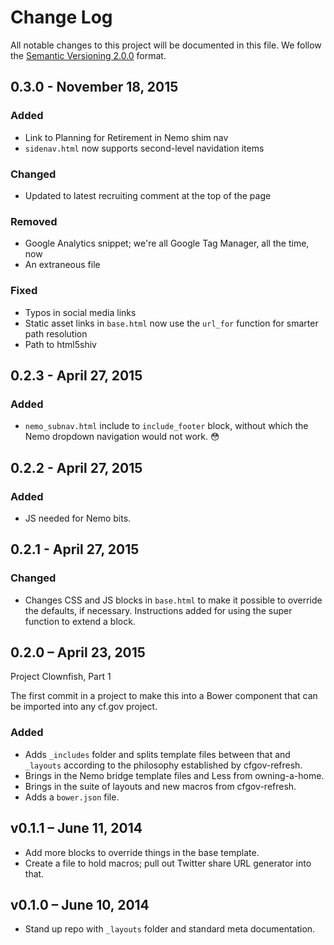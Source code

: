 # Change Log

All notable changes to this project will be documented in this file.
We follow the [Semantic Versioning 2.0.0](http://semver.org/) format.


## 0.3.0 - November 18, 2015

### Added
- Link to Planning for Retirement in Nemo shim nav
- `sidenav.html` now supports second-level navidation items

### Changed
- Updated to latest recruiting comment at the top of the page

### Removed
- Google Analytics snippet; we're all Google Tag Manager, all the time, now
- An extraneous file

### Fixed
- Typos in social media links
- Static asset links in `base.html` now use the `url_for` function for
  smarter path resolution
- Path to html5shiv


## 0.2.3 - April 27, 2015

### Added
- `nemo_subnav.html` include to `include_footer` block, without which the
  Nemo dropdown navigation would not work. :flushed:


## 0.2.2 - April 27, 2015

### Added
- JS needed for Nemo bits.


## 0.2.1 - April 27, 2015

### Changed
- Changes CSS and JS blocks in `base.html` to make it possible to
  override the defaults, if necessary.
  Instructions added for using the super function to extend a block.


## 0.2.0 – April 23, 2015

Project Clownfish, Part 1

The first commit in a project to make this into a Bower component that
can be imported into any cf.gov project.

### Added
- Adds `_includes` folder and splits template files between that and
  `_layouts` according to the philosophy established by cfgov-refresh.
- Brings in the Nemo bridge template files and Less from owning-a-home.
- Brings in the suite of layouts and new macros from cfgov-refresh.
- Adds a `bower.json` file.


## v0.1.1 – June 11, 2014

- Add more blocks to override things in the base template.
- Create a file to hold macros; pull out Twitter share URL generator into that.


## v0.1.0 – June 10, 2014

- Stand up repo with `_layouts` folder and standard meta documentation.
